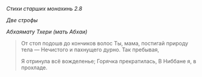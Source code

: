 *Стихи старших монахинь 2\.8*

*Две строфы*

*Абхаямату Тхери \(мать Абхаи\)*

> От стоп подошв до кончиков волос
> Ты, мама, постигай природу тела —
> Нечистого и пахнущего дурно\.
> Так пребывая,
>
> Я отринула всё вожделенье;
> Горячка прекратилась,
> В Ниббане я, в прохладе\.